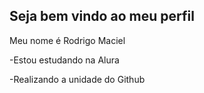 ## Seja bem vindo ao meu perfil

Meu nome é Rodrigo Maciel

-Estou estudando na Alura

-Realizando a unidade do Github
